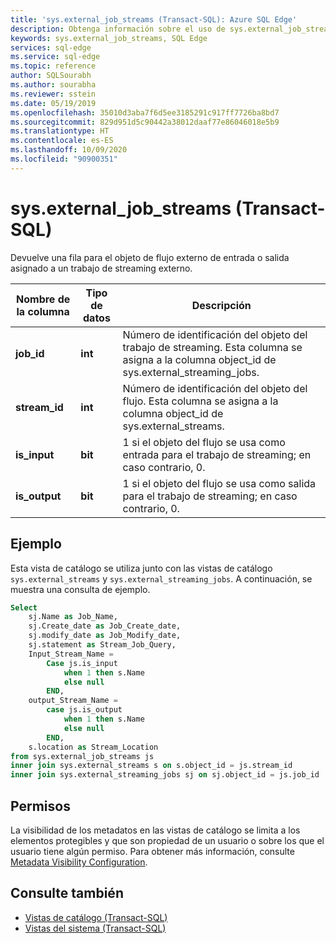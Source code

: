 ```yaml
---
title: 'sys.external_job_streams (Transact-SQL): Azure SQL Edge'
description: Obtenga información sobre el uso de sys.external_job_streams en Azure SQL Edge.
keywords: sys.external_job_streams, SQL Edge
services: sql-edge
ms.service: sql-edge
ms.topic: reference
author: SQLSourabh
ms.author: sourabha
ms.reviewer: sstein
ms.date: 05/19/2019
ms.openlocfilehash: 35010d3aba7f6d5ee3185291c917ff7726ba8bd7
ms.sourcegitcommit: 829d951d5c90442a38012daaf77e86046018e5b9
ms.translationtype: HT
ms.contentlocale: es-ES
ms.lasthandoff: 10/09/2020
ms.locfileid: "90900351"
---
```

# <a name="sysexternal_job_streams-transact-sql"></a>sys.external_job_streams (Transact-SQL)

Devuelve una fila para el objeto de flujo externo de entrada o salida asignado a un trabajo de streaming externo.

|Nombre de la columna|Tipo de datos|Descripción|  
|-----------------|---------------|-----------------|
|**job_id**|**int**| Número de identificación del objeto del trabajo de streaming. Esta columna se asigna a la columna object_id de sys.external_streaming_jobs.|
|**stream_id**|**int**| Número de identificación del objeto del flujo. Esta columna se asigna a la columna object_id de sys.external_streams. |
|**is_input**|**bit**| 1 si el objeto del flujo se usa como entrada para el trabajo de streaming; en caso contrario, 0.|
|**is_output**|**bit**| 1 si el objeto del flujo se usa como salida para el trabajo de streaming; en caso contrario, 0.|

## <a name="example"></a>Ejemplo

Esta vista de catálogo se utiliza junto con las vistas de catálogo `sys.external_streams` y `sys.external_streaming_jobs`. A continuación, se muestra una consulta de ejemplo.

```sql
Select
    sj.Name as Job_Name,
    sj.Create_date as Job_Create_date,
    sj.modify_date as Job_Modify_date,
    sj.statement as Stream_Job_Query,
    Input_Stream_Name =
        Case js.is_input
            when 1 then s.Name
            else null
        END,
    output_Stream_Name =
        case js.is_output
            when 1 then s.Name
            else null
        END,
    s.location as Stream_Location
from sys.external_job_streams js
inner join sys.external_streams s on s.object_id = js.stream_id
inner join sys.external_streaming_jobs sj on sj.object_id = js.job_id
```

## <a name="permissions"></a>Permisos

La visibilidad de los metadatos en las vistas de catálogo se limita a los elementos protegibles y que son propiedad de un usuario o sobre los que el usuario tiene algún permiso. Para obtener más información, consulte [Metadata Visibility Configuration](/sql/relational-databases/security/metadata-visibility-configuration/).

## <a name="see-also"></a>Consulte también

- [Vistas de catálogo (Transact-SQL)](/sql/relational-databases/system-catalog-views/catalog-views-transact-sql/)
- [Vistas del sistema (Transact-SQL)](/sql/t-sql/language-reference/)
